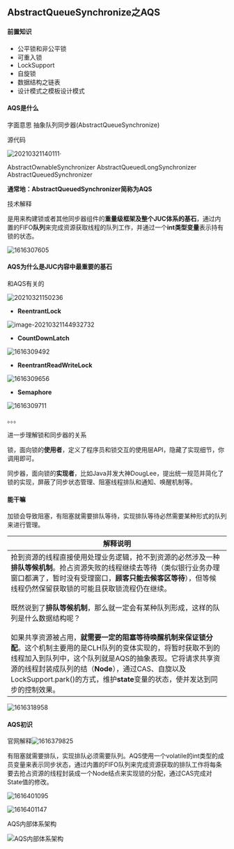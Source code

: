 ## AbstractQueueSynchronize之AQS

#### 前置知识

- 公平锁和非公平锁
- 可重入锁
- LockSupport
- 自旋锁
- 数据结构之链表
- 设计模式之模板设计模式

#### AQS是什么

字面意思 抽象队列同步器(AbstractQueueSynchronize)

源代码

![20210321140111](images\20210321140111.png)·

AbstractOwnableSynchronizer
AbstractQueuedLongSynchronizer
AbstractQueuedSynchronizer

**通常地：AbstractQueuedSynchronizer简称为AQS**

技术解释

是用来构建锁或者其他同步器组件的**重量级框架及整个JUC体系的基石**，通过内置的FIFO**队列**来完成资源获取线程的队列工作，并通过一个**int类型变量**表示持有锁的状态。

![1616307605](images\1616307605.jpg)

#### AQS为什么是JUC内容中最重要的基石

和AQS有关的

![20210321150236](images\20210321150236.png)



- **ReentrantLock**

![image-20210321144932732](images\image-20210321144932732.png)

- **CountDownLatch**

![1616309492](images\1616309492.jpg)

- **ReentrantReadWriteLock**

![1616309656](images\1616309656.jpg)

- **Semaphore**

![1616309711](images\1616309711.jpg)

。。。



进一步理解锁和同步器的关系

锁，面向锁的**使用者**，定义了程序员和锁交互的使用层API，隐藏了实现细节，你调用即可。

同步器，面向锁的**实现者**，比如Java并发大神DougLee，提出统一规范并简化了锁的实现，屏蔽了同步状态管理、阻塞线程排队和通知、唤醒机制等。

#### 能干嘛

加锁会导致阻塞，有阻塞就需要排队等待，实现排队等待必然需要某种形式的队列来进行管理。

| 解释说明                                                     |
| ------------------------------------------------------------ |
| 抢到资源的线程直接使用处理业务逻辑，抢不到资源的必然涉及一种**排队等候机制**。抢占资源失败的线程继续去等待（类似银行业务办理窗口都满了，暂时没有受理窗口，**顾客只能去候客区等待**），但等候线程仍然保留获取锁的可能且获取锁流程仍在继续。<br/><br/>既然说到了**排队等候机制**，那么就一定会有某种队列形成，这样的队列是什么数据结构呢？<br/><br/>如果共享资源被占用，**就需要一定的阻塞等待唤醒机制来保证锁分配**。这个机制主要用的是CLH队列的变体实现的，将暂时获取不到的线程加入到队列中，这个队列就是AQS的抽象表现。它将请求共享资源的线程封装成队列的结（**Node**），通过CAS、自旋以及LockSupport.park()的方式，维护**state**变量的状态，使并发达到同步的控制效果。 |

![1616318958](images/1616318958.jpg)

#### AQS初识
 官网解释![1616379825](images\1616379825.jpg)



有阻塞就需要排队，实现排队必须需要队列。AQS使用一个volatile的int类型的成员变量来表示同步状态，通过内置的FIFO队列来完成资源获取的排队工作将每条要去抢占资源的线程封装成一个Node结点来实现锁的分配，通过CAS完成对State值的修改。

![1616401095](images/1616401095.jpg)

![1616401147](images/1616401147.jpg)

AQS内部体系架构

![AQS内部体系架构](images/AQS内部体系架构.jpg)





